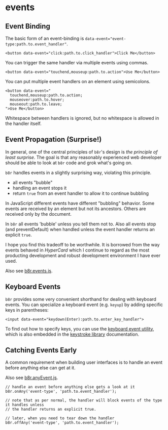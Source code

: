 # events

## Event Binding

The basic form of an event-binding is `data-event="event-type:path.to.event_handler"`.

```
<button data-event="click:path.to.click_handler">Click Me</button>
```

You can trigger the same handler via multiple events using commas.

```
<button data-event="touchend,mouseup:path.to.action">Use Me</button>
```

You can put multiple event handlers on an element using semicolons.

```
<button data-event="
  touchend,mouseup:path.to.action;
  mouseover:path.to.hover;
  mouseout:path.to.leave;
">Use Me</button>
```

Whitespace between handlers is ignored, but no whitespace is allowed in the handler itself.

## Event Propagation (Surprise!)

In general, one of the central principles of `b8r`'s design is _the principle of least surprise_.
The goal is that any reasonably experienced web developer should be able to look at `b8r` code 
and grok what's going on.

`b8r` handles events in a slightly surprising way, violating this principle.

- all events "bubble"
- handling an event stops it
- return `true` from an event handler to allow it to continue bubbling

In JavaScript different events have different "bubbling" behavior. Some events are received by
an element but not its ancestors. Others are received only by the document.

In `b8r` all events 'bubble' unless you tell them not to. Also all events stop (and preventDefault)
when handled unless the event handler returns an explicit `true`.

I hope you find this tradeoff to be worthwhile. It is borrowed from the way events behaved in
*HyperCard* which I continue to regard as the most producting development and robust development
environment I have ever used.

Also see [b8r.events.js](#source=source/b8r.anyEvent.js).

## Keyboard Events

`b8r` provides some very convenient shorthand for dealing with keyboard events. You can specialize
a keyboard event (e.g. `keyup`) by adding specific keys in parentheses:

```
<input data-event="keydown(Enter):path.to.enter_key_handler">
```

To find out how to specify keys, you can use the 
[keyboard event utility](#source=keycodes.component.html), which is also
embedded in the [keystroke library](#source=source/b8r.keystroke.js) documentation.

## Catching Events Early

A common requirement when building user interfaces is to handle an event before anything else can
get at it.

Also see [b8r.anyEvent.js](#source=source/b8r.anyEvent.js).

```
// handle an event before anything else gets a look at it
b8r.onAny('event-type', 'path.to.event_handler');

// note that as per normal, the handler will block events of the type it handles unless
// the handler returns an explicit true.

// later, when you need to tear down the handler
b8r.offAny('event-type', 'path.to.event_handler');
```